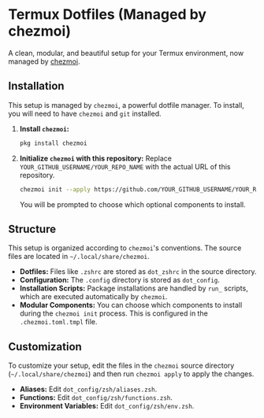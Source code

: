 # Termux Dotfiles (Managed by chezmoi)

A clean, modular, and beautiful setup for your Termux environment, now managed by [chezmoi](https://chezmoi.io).

## Installation

This setup is managed by `chezmoi`, a powerful dotfile manager. To install, you will need to have `chezmoi` and `git` installed.

1.  **Install `chezmoi`:**
    ```bash
    pkg install chezmoi
    ```

2.  **Initialize `chezmoi` with this repository:**
    Replace `YOUR_GITHUB_USERNAME/YOUR_REPO_NAME` with the actual URL of this repository.
    ```bash
    chezmoi init --apply https://github.com/YOUR_GITHUB_USERNAME/YOUR_REPO_NAME
    ```
    You will be prompted to choose which optional components to install.

## Structure

This setup is organized according to `chezmoi`'s conventions. The source files are located in `~/.local/share/chezmoi`.

-   **Dotfiles:** Files like `.zshrc` are stored as `dot_zshrc` in the source directory.
-   **Configuration:** The `.config` directory is stored as `dot_config`.
-   **Installation Scripts:** Package installations are handled by `run_` scripts, which are executed automatically by `chezmoi`.
-   **Modular Components:** You can choose which components to install during the `chezmoi init` process. This is configured in the `.chezmoi.toml.tmpl` file.

## Customization

To customize your setup, edit the files in the `chezmoi` source directory (`~/.local/share/chezmoi`) and then run `chezmoi apply` to apply the changes.

-   **Aliases:** Edit `dot_config/zsh/aliases.zsh`.
-   **Functions:** Edit `dot_config/zsh/functions.zsh`.
-   **Environment Variables:** Edit `dot_config/zsh/env.zsh`.
